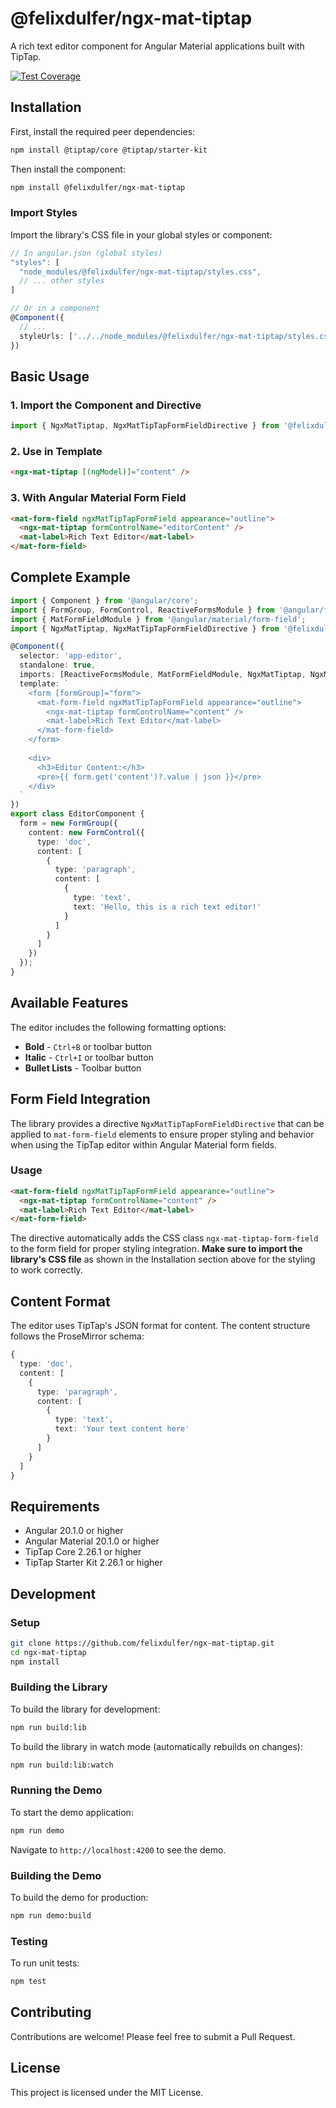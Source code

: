 # @felixdulfer/ngx-mat-tiptap

A rich text editor component for Angular Material applications built with TipTap.

[![Test Coverage](https://img.shields.io/badge/test%20coverage-88.04%25-brightgreen)](https://github.com/felixdulfer/ngx-mat-tiptap)

## Installation

First, install the required peer dependencies:

```bash
npm install @tiptap/core @tiptap/starter-kit
```

Then install the component:

```bash
npm install @felixdulfer/ngx-mat-tiptap
```

### Import Styles

Import the library's CSS file in your global styles or component:

```typescript
// In angular.json (global styles)
"styles": [
  "node_modules/@felixdulfer/ngx-mat-tiptap/styles.css",
  // ... other styles
]

// Or in a component
@Component({
  // ...
  styleUrls: ['../../node_modules/@felixdulfer/ngx-mat-tiptap/styles.css']
})
```

## Basic Usage

### 1. Import the Component and Directive

```typescript
import { NgxMatTiptap, NgxMatTipTapFormFieldDirective } from '@felixdulfer/ngx-mat-tiptap';
```

### 2. Use in Template

```html
<ngx-mat-tiptap [(ngModel)]="content" />
```

### 3. With Angular Material Form Field

```html
<mat-form-field ngxMatTipTapFormField appearance="outline">
  <ngx-mat-tiptap formControlName="editorContent" />
  <mat-label>Rich Text Editor</mat-label>
</mat-form-field>
```

## Complete Example

```typescript
import { Component } from '@angular/core';
import { FormGroup, FormControl, ReactiveFormsModule } from '@angular/forms';
import { MatFormFieldModule } from '@angular/material/form-field';
import { NgxMatTiptap, NgxMatTipTapFormFieldDirective } from '@felixdulfer/ngx-mat-tiptap';

@Component({
  selector: 'app-editor',
  standalone: true,
  imports: [ReactiveFormsModule, MatFormFieldModule, NgxMatTiptap, NgxMatTipTapFormFieldDirective],
  template: `
    <form [formGroup]="form">
      <mat-form-field ngxMatTipTapFormField appearance="outline">
        <ngx-mat-tiptap formControlName="content" />
        <mat-label>Rich Text Editor</mat-label>
      </mat-form-field>
    </form>
    
    <div>
      <h3>Editor Content:</h3>
      <pre>{{ form.get('content')?.value | json }}</pre>
    </div>
  `
})
export class EditorComponent {
  form = new FormGroup({
    content: new FormControl({
      type: 'doc',
      content: [
        {
          type: 'paragraph',
          content: [
            {
              type: 'text',
              text: 'Hello, this is a rich text editor!'
            }
          ]
        }
      ]
    })
  });
}
```

## Available Features

The editor includes the following formatting options:

- **Bold** - `Ctrl+B` or toolbar button
- **Italic** - `Ctrl+I` or toolbar button  
- **Bullet Lists** - Toolbar button

## Form Field Integration

The library provides a directive `NgxMatTipTapFormFieldDirective` that can be applied to `mat-form-field` elements to ensure proper styling and behavior when using the TipTap editor within Angular Material form fields.

### Usage

```html
<mat-form-field ngxMatTipTapFormField appearance="outline">
  <ngx-mat-tiptap formControlName="content" />
  <mat-label>Rich Text Editor</mat-label>
</mat-form-field>
```

The directive automatically adds the CSS class `ngx-mat-tiptap-form-field` to the form field for proper styling integration. **Make sure to import the library's CSS file** as shown in the Installation section above for the styling to work correctly.

## Content Format

The editor uses TipTap's JSON format for content. The content structure follows the ProseMirror schema:

```typescript
{
  type: 'doc',
  content: [
    {
      type: 'paragraph',
      content: [
        {
          type: 'text',
          text: 'Your text content here'
        }
      ]
    }
  ]
}
```



## Requirements

- Angular 20.1.0 or higher
- Angular Material 20.1.0 or higher
- TipTap Core 2.26.1 or higher
- TipTap Starter Kit 2.26.1 or higher

## Development

### Setup

```bash
git clone https://github.com/felixdulfer/ngx-mat-tiptap.git
cd ngx-mat-tiptap
npm install
```

### Building the Library

To build the library for development:

```bash
npm run build:lib
```

To build the library in watch mode (automatically rebuilds on changes):

```bash
npm run build:lib:watch
```

### Running the Demo

To start the demo application:

```bash
npm run demo
```

Navigate to `http://localhost:4200` to see the demo.

### Building the Demo

To build the demo for production:

```bash
npm run demo:build
```

### Testing

To run unit tests:

```bash
npm test
```

## Contributing

Contributions are welcome! Please feel free to submit a Pull Request.

## License

This project is licensed under the MIT License.
